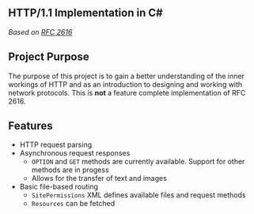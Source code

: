 ﻿## HTTP/1.1 Implementation in C#

_Based on [RFC 2616](https://datatracker.ietf.org/doc/html/rfc2616)_

## Project Purpose

The purpose of this project is to gain a better understanding of the inner workings of HTTP 
and as an introduction to designing and working with network protocols. This is **not** a 
feature complete implementation of RFC 2616.

## Features

- HTTP request parsing
- Asynchronous request responses
  - `OPTION` and `GET` methods are currently available. Support for other methods are in progess
  - Allows for the transfer of text and images
- Basic file-based routing
  - `SitePermissions` XML defines available files and request methods
  - `Resources` can be fetched


